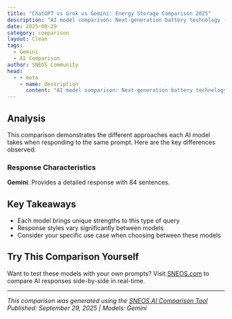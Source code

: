 ```yaml
---
title: "ChatGPT vs Grok vs Gemini: Energy Storage Comparison 2025"
description: "AI model comparison: Next-generation battery technology - what will replace lithium-ion?..."
date: 2025-09-29
category: comparison
layout: Clean
tags:
  - Gemini
  - AI Comparison
author: SNEOS Community
head:
  - - meta
    - name: description
      content: "AI model comparison: Next-generation battery technology - what will replace lithium-ion?..."
---
```


<ChatComparison
  title="ChatGPT vs Grok vs Gemini: Energy Storage Comparison 2025"
  prompt="Next-generation battery technology - what will replace lithium-ion?"
  :responses='{
    "Gemini": "The quest to replace lithium-ion batteries is driven by several factors: cost, safety concerns (flammability), limited lithium resources, energy density (how much energy can be stored for a given size/weight), and charging speed.  While a single \u0022winner\u0022 isn\u0027t likely, here\u0027s a breakdown of the most promising contenders and their pros and cons:\n\n**1. Solid-State Batteries:**\n\n*   **What they are:** Replace the liquid electrolyte in Li-ion batteries with a solid electrolyte (ceramic, polymer, etc.).\n*   **Pros:**\n    *   **Higher energy density:** Potential for significantly more energy stored per unit volume/weight.\n    *   **Improved safety:** Non-flammable electrolyte reduces the risk of fires and explosions.\n    *   **Faster charging:** Potentially faster ion transport within the solid electrolyte.\n    *   **Longer lifespan:** Potentially more stable interfaces leading to slower degradation.\n*   **Cons:**\n    *   **Manufacturing challenges:**  Difficult to mass-produce due to interface issues between solid electrolyte and electrodes (cracking, poor contact).\n    *   **Cost:** Currently more expensive than Li-ion.\n    *   **Ionic conductivity:** Some solid electrolytes have lower ionic conductivity than liquid electrolytes, especially at lower temperatures.\n    *   **Dendrite formation (even with solid-state):**  While less susceptible, lithium dendrites can still form under certain conditions and puncture the solid electrolyte.\n\n**2. Sodium-Ion Batteries:**\n\n*   **What they are:** Use sodium ions instead of lithium ions. Sodium is much more abundant and cheaper than lithium.\n*   **Pros:**\n    *   **Abundant materials:** Sodium is readily available from seawater and salt deposits.\n    *   **Lower cost:** Potentially cheaper than lithium-ion due to cheaper raw materials.\n    *   **Similar electrochemistry:**  Many of the manufacturing processes and materials can be adapted from existing lithium-ion production lines.\n*   **Cons:**\n    *   **Lower energy density:** Typically lower energy density than lithium-ion batteries (though progress is being made).\n    *   **Shorter lifespan:**  Cycle life can be a concern compared to Li-ion.\n    *   **Larger size and weight:**  Sodium ions are larger than lithium ions, leading to larger and heavier batteries.\n\n**3. Magnesium-Ion Batteries:**\n\n*   **What they are:**  Use magnesium ions as the charge carrier. Magnesium is also abundant and divalent (carries two positive charges), potentially leading to higher energy density.\n*   **Pros:**\n    *   **Abundant materials:** Magnesium is plentiful.\n    *   **Potential for higher energy density:** Divalent nature of magnesium ions.\n    *   **Improved safety:** Potentially safer than lithium-ion.\n*   **Cons:**\n    *   **Challenging electrochemistry:** Magnesium ions are sluggish and difficult to move through the electrolyte and electrode materials.\n    *   **Limited electrolyte options:**  Suitable electrolytes that allow magnesium ion transport are scarce.\n    *   **Dendrite formation:** Magnesium dendrites can also form.\n\n**4. Zinc-Ion Batteries:**\n\n*   **What they are:** Use zinc ions as the charge carrier.  Zinc is relatively abundant, inexpensive, and has high volumetric capacity.\n*   **Pros:**\n    *   **Abundant and inexpensive:** Zinc is readily available and affordable.\n    *   **High volumetric capacity:** Zinc can store a large amount of charge in a small volume.\n    *   **High safety:** Zinc is generally considered a safe battery material.\n    *   **Aqueous electrolytes possible:**  Zinc-ion batteries can often use water-based electrolytes, further improving safety and reducing cost.\n*   **Cons:**\n    *   **Lower energy density:** Generally lower energy density compared to lithium-ion.\n    *   **Zinc dendrite formation:** Zinc dendrites can form during charging, leading to short circuits and reduced battery life.\n    *   **Electrode corrosion:** Zinc electrodes can corrode in some electrolytes.\n    *   **Hydrogen evolution:** Hydrogen gas can evolve during cycling, leading to capacity fade.\n\n**5. Lithium-Sulfur Batteries:**\n\n*   **What they are:** Use sulfur as the cathode material. Sulfur is very abundant and lightweight.\n*   **Pros:**\n    *   **High theoretical energy density:** Significantly higher theoretical energy density than lithium-ion.\n    *   **Abundant and inexpensive:** Sulfur is readily available and cheap.\n    *   **Lightweight:** Sulfur is a very light element.\n*   **Cons:**\n    *   **Poor conductivity of sulfur:** Sulfur is a poor conductor of electricity, requiring the addition of conductive additives.\n    *   **Polysulfide shuttle effect:**  Sulfur forms polysulfides during discharge, which dissolve in the electrolyte and shuttle between the electrodes, leading to capacity loss and corrosion.\n    *   **Volume expansion:** Sulfur undergoes significant volume expansion during discharge, causing electrode degradation.\n\n**6. Redox Flow Batteries:**\n\n*   **What they are:**  Store energy in liquid electrolytes contained in external tanks. The electrolytes are pumped through a cell stack where the electrochemical reactions occur.\n*   **Pros:**\n    *   **Scalability:** Energy capacity is determined by the size of the electrolyte tanks, making them easily scalable for large-scale energy storage.\n    *   **Long lifespan:**  Can withstand many charge/discharge cycles with minimal degradation.\n    *   **Decoupled power and energy:**  Power and energy can be scaled independently.\n    *   **High safety:**  Non-flammable electrolytes are typically used.\n*   **Cons:**\n    *   **Low energy density:**  Lower energy density compared to lithium-ion, making them unsuitable for mobile applications.\n    *   **Complex system:** Require pumps, tanks, and control systems, adding to the complexity and cost.\n    *   **Lower energy efficiency:** Generally lower energy efficiency compared to other battery technologies.\n\n**7. Multivalent Batteries (Beyond Magnesium):**\n\n*   **What they are:** Explore using other multivalent ions like calcium or aluminum as charge carriers. The divalent (or trivalent) nature *theoretically* allows for higher energy density.\n*   **Pros:**\n    *   **Potential for very high energy density:**  If the challenges can be overcome.\n    *   **Abundant materials:** Aluminum and calcium are readily available.\n*   **Cons:**\n    *   **Early stage of development:**  Significant research is still needed to find suitable electrolytes and electrode materials.\n    *   **Significant electrochemical challenges:**  Moving multivalent ions is even more difficult than moving magnesium ions.\n\n**Beyond the Main Contenders:**\n\n*   **Metal-Air Batteries (e.g., Lithium-Air, Aluminum-Air, Zinc-Air):**  Utilize oxygen from the air as the cathode material, potentially leading to extremely high energy density. However, they face challenges related to reversibility, electrode degradation, and electrolyte stability.\n\n**The Future Landscape:**\n\nIt\u0027s unlikely that *one* technology will completely replace lithium-ion. The optimal choice will depend on the application:\n\n*   **Electric vehicles:** Solid-state batteries are the frontrunner for potentially replacing Lithium-ion in EVs due to their improved safety and energy density. However, Sodium-ion batteries are emerging as a viable alternative, particularly for entry-level EVs, due to their lower cost.\n*   **Grid-scale energy storage:** Redox flow batteries are well-suited for grid-scale energy storage due to their scalability and long lifespan. Sodium-ion batteries are also being considered.\n*   **Portable electronics:** Lithium-ion will likely remain dominant for some time, but improvements in solid-state technology could eventually make them competitive.\n\n**Key Factors Driving Development:**\n\n*   **Materials Science:** Discovering new and improved electrode materials, electrolytes, and separators.\n*   **Electrochemistry:** Understanding and overcoming the challenges of ion transport and electrochemical reactions.\n*   **Manufacturing:** Developing scalable and cost-effective manufacturing processes.\n*   **Government and Industry Investment:** Funding research and development efforts.\n\nIn conclusion, the next generation of battery technology is a diverse field with many promising contenders.  While lithium-ion is currently dominant, the demand for better energy storage solutions is driving innovation and paving the way for a future with a more diverse battery landscape. The \u0022winner\u0022 will depend on technological breakthroughs and specific application requirements.\n"
  }'
  published-date="15:22"
/>

## Analysis

This comparison demonstrates the different approaches each AI model takes when responding to the same prompt. Here are the key differences observed:

### Response Characteristics

**Gemini**: Provides a detailed response with 84 sentences. 

## Key Takeaways

- Each model brings unique strengths to this type of query
- Response styles vary significantly between models
- Consider your specific use case when choosing between these models

## Try This Comparison Yourself

Want to test these models with your own prompts? Visit [SNEOS.com](https://sneos.com) to compare AI responses side-by-side in real-time.

---

*This comparison was generated using the [SNEOS AI Comparison Tool](https://sneos.com)*
*Published: September 29, 2025 | Models: Gemini*
